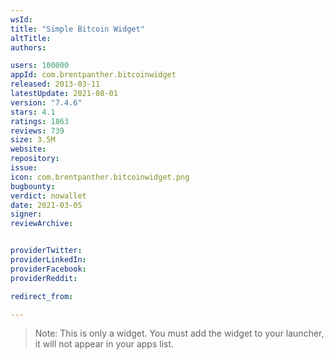 ```yaml
---
wsId: 
title: "Simple Bitcoin Widget"
altTitle: 
authors:

users: 100000
appId: com.brentpanther.bitcoinwidget
released: 2013-03-11
latestUpdate: 2021-08-01
version: "7.4.6"
stars: 4.1
ratings: 1863
reviews: 739
size: 3.5M
website: 
repository: 
issue: 
icon: com.brentpanther.bitcoinwidget.png
bugbounty: 
verdict: nowallet
date: 2021-03-05
signer: 
reviewArchive:


providerTwitter: 
providerLinkedIn: 
providerFacebook: 
providerReddit: 

redirect_from:

---
```



> Note: This is only a widget. You must add the widget to your launcher, it will
  not appear in your apps list.
